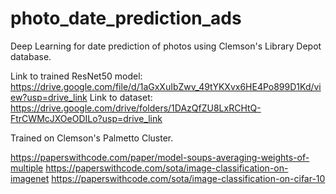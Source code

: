 # photo_date_prediction_ads
Deep Learning for date prediction of photos using Clemson's Library Depot database.

Link to trained ResNet50 model: https://drive.google.com/file/d/1aGxXuIbZwv_49tYKXvx6HE4Po899D1Kd/view?usp=drive_link
Link to dataset: https://drive.google.com/drive/folders/1DAzQfZU8LxRCHtQ-FtrCWMcJXOeODILo?usp=drive_link

Trained on Clemson's Palmetto Cluster.

https://paperswithcode.com/paper/model-soups-averaging-weights-of-multiple
https://paperswithcode.com/sota/image-classification-on-imagenet
https://paperswithcode.com/sota/image-classification-on-cifar-10
